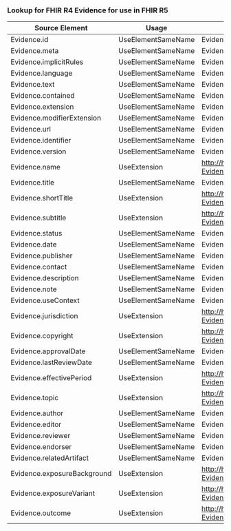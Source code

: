 ### Lookup for FHIR R4 Evidence for use in FHIR R5

| Source Element | Usage | Target |
| -------------- | ----- | ------ |
| Evidence.id | UseElementSameName | Evidence.id |
| Evidence.meta | UseElementSameName | Evidence.meta |
| Evidence.implicitRules | UseElementSameName | Evidence.implicitRules |
| Evidence.language | UseElementSameName | Evidence.language |
| Evidence.text | UseElementSameName | Evidence.text |
| Evidence.contained | UseElementSameName | Evidence.contained |
| Evidence.extension | UseElementSameName | Evidence.extension |
| Evidence.modifierExtension | UseElementSameName | Evidence.modifierExtension |
| Evidence.url | UseElementSameName | Evidence.url |
| Evidence.identifier | UseElementSameName | Evidence.identifier |
| Evidence.version | UseElementSameName | Evidence.version |
| Evidence.name | UseExtension | http://hl7.org/fhir/4.0/StructureDefinition/extension-Evidence.name |
| Evidence.title | UseElementSameName | Evidence.title |
| Evidence.shortTitle | UseExtension | http://hl7.org/fhir/4.0/StructureDefinition/extension-Evidence.shortTitle |
| Evidence.subtitle | UseExtension | http://hl7.org/fhir/4.0/StructureDefinition/extension-Evidence.subtitle |
| Evidence.status | UseElementSameName | Evidence.status |
| Evidence.date | UseElementSameName | Evidence.date |
| Evidence.publisher | UseElementSameName | Evidence.publisher |
| Evidence.contact | UseElementSameName | Evidence.contact |
| Evidence.description | UseElementSameName | Evidence.description |
| Evidence.note | UseElementSameName | Evidence.note |
| Evidence.useContext | UseElementSameName | Evidence.useContext |
| Evidence.jurisdiction | UseExtension | http://hl7.org/fhir/4.0/StructureDefinition/extension-Evidence.jurisdiction |
| Evidence.copyright | UseExtension | http://hl7.org/fhir/4.0/StructureDefinition/extension-Evidence.copyright |
| Evidence.approvalDate | UseElementSameName | Evidence.approvalDate |
| Evidence.lastReviewDate | UseElementSameName | Evidence.lastReviewDate |
| Evidence.effectivePeriod | UseExtension | http://hl7.org/fhir/4.0/StructureDefinition/extension-Evidence.effectivePeriod |
| Evidence.topic | UseExtension | http://hl7.org/fhir/4.0/StructureDefinition/extension-Evidence.topic |
| Evidence.author | UseElementSameName | Evidence.author |
| Evidence.editor | UseElementSameName | Evidence.editor |
| Evidence.reviewer | UseElementSameName | Evidence.reviewer |
| Evidence.endorser | UseElementSameName | Evidence.endorser |
| Evidence.relatedArtifact | UseElementSameName | Evidence.relatedArtifact |
| Evidence.exposureBackground | UseExtension | http://hl7.org/fhir/4.0/StructureDefinition/extension-Evidence.exposureBackground |
| Evidence.exposureVariant | UseExtension | http://hl7.org/fhir/4.0/StructureDefinition/extension-Evidence.exposureVariant |
| Evidence.outcome | UseExtension | http://hl7.org/fhir/4.0/StructureDefinition/extension-Evidence.outcome |
